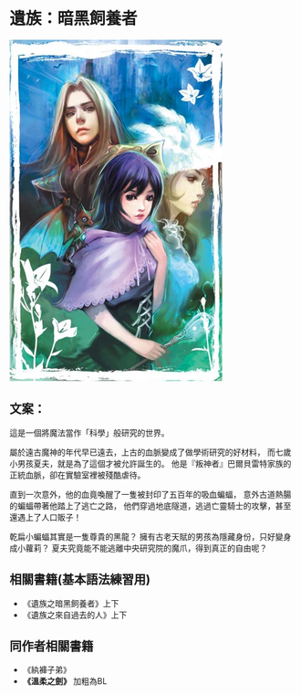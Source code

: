 # 遺族：暗黑飼養者

![封面](images/S2HW-LV1-0.png)

## 文案：
這是一個將魔法當作「科學」般研究的世界。

屬於遠古魔神的年代早已遠去，上古的血脈變成了做學術研究的好材料，
而七歲小男孩夏夫，就是為了這個才被允許誕生的。
他是『叛神者』巴爾貝雷特家族的正統血脈，卻在實驗室裡被殘酷虐待。

直到一次意外，他的血竟喚醒了一隻被封印了五百年的吸血蝙蝠，
意外古道熱腸的蝙蝠帶著他踏上了逃亡之路，
他們穿過地底隧道，逃過亡靈騎士的攻擊，甚至還遇上了人口販子！

乾扁小蝙蝠其實是一隻尊貴的黑龍？
擁有古老天賦的男孩為隱藏身份，只好變身成小蘿莉？
夏夫究竟能不能逃離中央研究院的魔爪，得到真正的自由呢？

## 相關書籍(基本語法練習用)
* 《遺族之暗黑飼養者》上下
* 《遺族之來自過去的人》上下


## 同作者相關書籍
  * 《紈褲子弟》
  * **《溫柔之劍》**
加粗為BL

